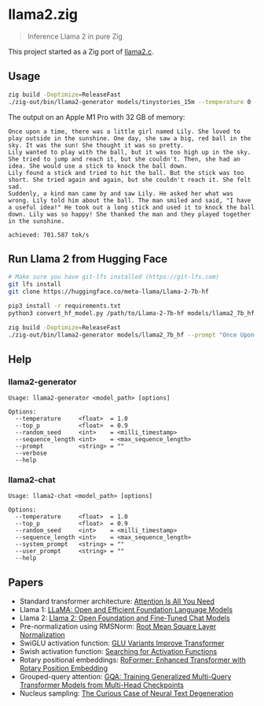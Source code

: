 # llama2.zig

> Inference Llama 2 in pure Zig

This project started as a Zig port of [llama2.c](https://github.com/karpathy/llama2.c).

## Usage

```sh
zig build -Doptimize=ReleaseFast
./zig-out/bin/llama2-generator models/tinystories_15m --temperature 0 --verbose
```

The output on an Apple M1 Pro with 32 GB of memory:

```
Once upon a time, there was a little girl named Lily. She loved to play outside in the sunshine. One day, she saw a big, red ball in the sky. It was the sun! She thought it was so pretty.
Lily wanted to play with the ball, but it was too high up in the sky. She tried to jump and reach it, but she couldn't. Then, she had an idea. She would use a stick to knock the ball down.
Lily found a stick and tried to hit the ball. But the stick was too short. She tried again and again, but she couldn't reach it. She felt sad.
Suddenly, a kind man came by and saw Lily. He asked her what was wrong. Lily told him about the ball. The man smiled and said, "I have a useful idea!" He took out a long stick and used it to knock the ball down. Lily was so happy! She thanked the man and they played together in the sunshine.

achieved: 701.587 tok/s
```

## Run Llama 2 from Hugging Face

```sh
# Make sure you have git-lfs installed (https://git-lfs.com)
git lfs install
git clone https://huggingface.co/meta-llama/Llama-2-7b-hf
```

```sh
pip3 install -r requirements.txt
python3 convert_hf_model.py /path/to/Llama-2-7b-hf models/llama2_7b_hf
```

```sh
zig build -Doptimize=ReleaseFast
./zig-out/bin/llama2-generator models/llama2_7b_hf --prompt "Once Upon a Time"
```

## Help

### llama2-generator

```
Usage: llama2-generator <model_path> [options]

Options:
  --temperature     <float>  = 1.0
  --top_p           <float>  = 0.9
  --random_seed     <int>    = <milli_timestamp>
  --sequence_length <int>    = <max_sequence_length>
  --prompt          <string> = ""
  --verbose
  --help
```

### llama2-chat

```
Usage: llama2-chat <model_path> [options]

Options:
  --temperature     <float>  = 1.0
  --top_p           <float>  = 0.9
  --random_seed     <int>    = <milli_timestamp>
  --sequence_length <int>    = <max_sequence_length>
  --system_prompt   <string> = ""
  --user_prompt     <string> = ""
  --help
```

## Papers

- Standard transformer architecture: [Attention Is All You Need](https://arxiv.org/abs/1706.03762)
- Llama 1: [LLaMA: Open and Efficient Foundation Language Models](https://arxiv.org/abs/2302.13971)
- Llama 2: [Llama 2: Open Foundation and Fine-Tuned Chat Models](https://arxiv.org/abs/2307.09288)
- Pre-normalization using RMSNorm: [Root Mean Square Layer Normalization](https://arxiv.org/abs/1910.07467)
- SwiGLU activation function: [GLU Variants Improve Transformer](https://arxiv.org/abs/2002.05202)
- Swish activation function: [Searching for Activation Functions](https://arxiv.org/abs/1710.05941)
- Rotary positional embeddings: [RoFormer: Enhanced Transformer with Rotary Position Embedding](https://arxiv.org/abs/2104.09864)
- Grouped-query attention: [GQA: Training Generalized Multi-Query Transformer Models from Multi-Head Checkpoints](https://arxiv.org/abs/2305.13245v1)
- Nucleus sampling: [The Curious Case of Neural Text Degeneration](https://arxiv.org/abs/1904.09751)
